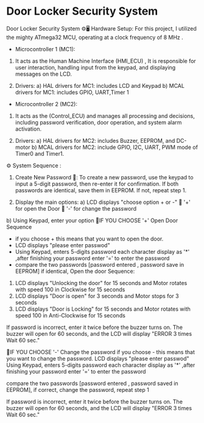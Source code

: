 # Door Locker Security System
Door Locker Security System
⚙️🖥️ Hardware Setup:
For this project, I utilized the mighty ATmega32 MCU, operating at a clock frequency of 8 MHz .

- Microcontroller 1 (MC1):
1. It acts as the Human Machine Interface (HMI_ECU) , It is responsible for user interaction, handling input from the keypad, and displaying messages on the LCD.

2. Drivers:
a) HAL drivers for MC1: includes LCD and Keypad b) MCAL drivers for MC1:
includes GPIO, UART,Timer 1

- Microcontroller 2 (MC2):
1. It acts as the (Control_ECU) and manages all processing and decisions, including password verification, door operation, and system alarm activation.

2. Drivers:
a) HAL drivers for MC2: includes Buzzer, EEPROM, and DC-motor
b) MCAL drivers for MC2: include GPIO, I2C, UART, PWM mode of Timer0 and Timer1.

⚙️ System Sequence :
1. Create New Password 🔐:
To create a new password, use the keypad to input a 5-digit password, then re-enter it for confirmation. If both passwords are identical, save them in EEPROM. If not, repeat step 1.

2. Display the main options:
a) LCD displays "choose option + or -"
🚪 '+' for open the Door
🔐 '-' for change the password

b) Using Keypad, enter your option
🚪IF YOU CHOOSE '+' Open Door Sequence
- if you choose + this means that you want to open the door.
- LCD displays "please enter passwod"
- Using Keypad, enters 5-digits password each character display as '*'
,after finishing your password enter '=' to enter the password
- compare the two passwords [password entered , password save in
EEPROM]
if identical, Open the door Sequence:
1. LCD displays "Unlocking the door" for 15 seconds and Motor rotates
with speed 100 in Clockwise for 15 seconds
2. LCD displays "Door is open" for 3 seconds and Motor stops for 3 seconds
3. LCD displays "Door is Locking" for 15 seconds and Motor rotates with speed 100 in Anti-Clockwise for 15 seconds

If password is incorrect, enter it twice before the buzzer turns on. The buzzer will open for 60 seconds, and the LCD will display "ERROR 3 times Wait 60 sec."

🚪IF YOU CHOOSE '-' Change the password
if you choose - this means that you want to change the password.
LCD displays "please enter passwod"
Using Keypad, enters 5-digits password each character display as '*' ,after
finishing your password enter '=' to enter the password

compare the two passwords [password entered , password saved in EEPROM], if correct, change the password, repeat step 1

If password is incorrect, enter it twice before the buzzer turns on. The buzzer will open for 60 seconds, and the LCD will display "ERROR 3 times Wait 60 sec."
